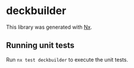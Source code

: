 # deckbuilder

This library was generated with [Nx](https://nx.dev).

## Running unit tests

Run `nx test deckbuilder` to execute the unit tests.

